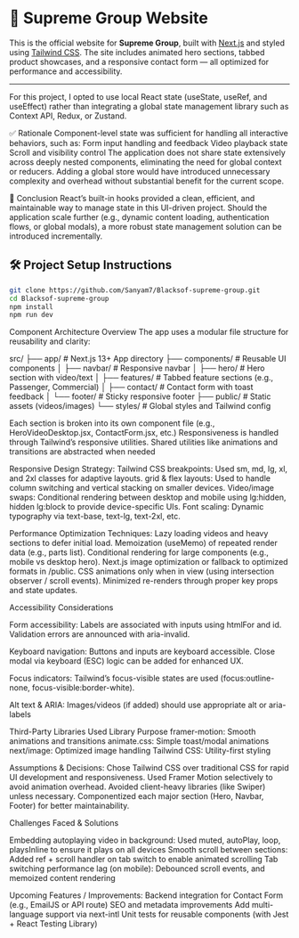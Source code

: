 # 🚀 Supreme Group Website

This is the official website for **Supreme Group**, built with [Next.js](https://nextjs.org/) and styled using [Tailwind CSS](https://tailwindcss.com/). The site includes animated hero sections, tabbed product showcases, and a responsive contact form — all optimized for performance and accessibility.

---

For this project, I opted to use local React state (useState, useRef, and useEffect) rather than integrating a global state management library such as Context API, Redux, or Zustand.

✅ Rationale
Component-level state was sufficient for handling all interactive behaviors, such as:
Form input handling and feedback
Video playback state
Scroll and visibility control
The application does not share state extensively across deeply nested components, eliminating the need for global context or reducers.
Adding a global store would have introduced unnecessary complexity and overhead without substantial benefit for the current scope.

📌 Conclusion
React’s built-in hooks provided a clean, efficient, and maintainable way to manage state in this UI-driven project. Should the application scale further (e.g., dynamic content loading, authentication flows, or global modals), a more robust state management solution can be introduced incrementally.



## 🛠️ Project Setup Instructions

```bash
git clone https://github.com/Sanyam7/Blacksof-supreme-group.git
cd Blacksof-supreme-group
npm install
npm run dev
```

 Component Architecture Overview
The app uses a modular file structure for reusability and clarity:

src/
├── app/                   # Next.js 13+ App directory
├── components/            # Reusable UI components
│   ├── navbar/            # Responsive navbar
│   ├── hero/              # Hero section with video/text
│   ├── features/          # Tabbed feature sections (e.g., Passenger, Commercial)
│   ├── contact/           # Contact form with toast feedback
│   └── footer/            # Sticky responsive footer
├── public/                # Static assets (videos/images)
└── styles/                # Global styles and Tailwind config

Each section is broken into its own component file (e.g., HeroVideoDesktop.jsx, ContactForm.jsx, etc.)
Responsiveness is handled through Tailwind’s responsive utilities.
Shared utilities like animations and transitions are abstracted when needed




 Responsive Design Strategy:
Tailwind CSS breakpoints: Used sm, md, lg, xl, and 2xl classes for adaptive layouts.
grid & flex layouts: Used to handle column switching and vertical stacking on smaller devices.
Video/image swaps: Conditional rendering between desktop and mobile using lg:hidden, hidden lg:block to provide device-specific UIs.
Font scaling: Dynamic typography via text-base, text-lg, text-2xl, etc.



Performance Optimization Techniques:
Lazy loading videos and heavy sections to defer initial load.
Memoization (useMemo) of repeated render data (e.g., parts list).
Conditional rendering for large components (e.g., mobile vs desktop hero).
Next.js image optimization or fallback to optimized formats in /public.
CSS animations only when in view (using intersection observer / scroll events).
Minimized re-renders through proper key props and state updates.



Accessibility Considerations

Form accessibility:
Labels are associated with inputs using htmlFor and id.
Validation errors are announced with aria-invalid.

Keyboard navigation:
Buttons and inputs are keyboard accessible.
Close modal via keyboard (ESC) logic can be added for enhanced UX.

Focus indicators:
Tailwind’s focus-visible states are used (focus:outline-none, focus-visible:border-white).

Alt text & ARIA:
Images/videos (if added) should use appropriate alt or aria-labels




Third-Party Libraries Used
Library	Purpose
framer-motion:	Smooth animations and transitions
animate.css:	Simple toast/modal animations
next/image: Optimized image handling
Tailwind CSS:	Utility-first styling




Assumptions & Decisions:
Chose Tailwind CSS over traditional CSS for rapid UI development and responsiveness.
Used Framer Motion selectively to avoid animation overhead.
Avoided client-heavy libraries (like Swiper) unless necessary.
Componentized each major section (Hero, Navbar, Footer) for better maintainability.





 Challenges Faced & Solutions
 
Embedding autoplaying video in background:	Used muted, autoPlay, loop, playsInline to ensure it plays on all devices
Smooth scroll between sections:	Added ref + scroll handler on tab switch to enable animated scrolling
Tab switching performance lag (on mobile):	Debounced scroll events, and memoized content rendering






Upcoming Features / Improvements:
Backend integration for Contact Form (e.g., EmailJS or API route)
SEO and metadata improvements
Add multi-language support via next-intl
Unit tests for reusable components (with Jest + React Testing Library)

